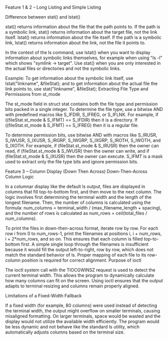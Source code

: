 Feature 1 & 2 – Long Listing and Simple Listing

Difference between stat() and lstat()

stat() returns information about the file that the path points to. If the path is a symbolic link, stat() returns information about the target file, not the link itself. lstat() returns information about the file itself. If the path is a symbolic link, lstat() returns information about the link, not the file it points to.

In the context of the ls command, use lstat() when you want to display information about symbolic links themselves, for example when using "ls -l" which shows "symlink -> target". Use stat() when you are only interested in the actual files or directories and not the symbolic links.

Example: To get information about the symbolic link itself, use lstat("linkname", &fileStat); and to get information about the actual file the link points to, use stat("linkname", &fileStat);
Extracting File Type and Permissions from st_mode

The st_mode field in struct stat contains both the file type and permission bits packed in a single integer. To determine the file type, use a bitwise AND with predefined macros like S_IFDIR, S_IFREG, or S_IFLNK. For example, if ((fileStat.st_mode & S_IFMT) == S_IFDIR) then it is a directory. If ((fileStat.st_mode & S_IFMT) == S_IFREG) then it is a regular file.

To determine permission bits, use bitwise AND with macros like S_IRUSR, S_IWUSR, S_IXUSR, S_IRGRP, S_IWGRP, S_IXGRP, S_IROTH, S_IWOTH, and S_IXOTH. For example, if (fileStat.st_mode & S_IRUSR) then the owner can read, if (fileStat.st_mode & S_IWUSR) then the owner can write, and if (fileStat.st_mode & S_IXUSR) then the owner can execute. S_IFMT is a mask used to extract only the file type bits and ignore permission bits.

Feature 3 – Column Display (Down Then Across)
Down-Then-Across Column Logic

In a columnar display like the default ls output, files are displayed in columns that fill top-to-bottom first, and then move to the next column. The logic involves first determining the terminal width and the length of the longest filename. Then, the number of columns is calculated using the formula: num_columns = terminal_width / (max_filename_length + spacing), and the number of rows is calculated as num_rows = ceil(total_files / num_columns).

To print the files in down-then-across format, iterate row by row. For each row i from 0 to num_rows-1, print the filenames at positions i, i + num_rows, i + 2*num_rows, and so on. This ensures that each column is filled top-to-bottom first. A simple single loop through the filenames is insufficient because it would fill the output left-to-right, row by row, which does not match the standard behavior of ls. Proper mapping of each file to its row-column position is required for correct alignment.
Purpose of ioctl

The ioctl system call with the TIOCGWINSZ request is used to detect the current terminal width. This allows the program to dynamically calculate how many columns can fit on the screen. Using ioctl ensures that the output adapts to terminal resizing and columns remain properly aligned.

Limitations of a Fixed-Width Fallback

If a fixed width (for example, 80 columns) were used instead of detecting the terminal width, the output might overflow on smaller terminals, causing misaligned formatting. On larger terminals, space would be wasted and the display would not utilize the available width efficiently. The program would be less dynamic and not behave like the standard ls utility, which automatically adjusts columns based on the terminal size.
